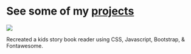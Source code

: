# See some of my [projects](https://rickyhaswifi.github.io/)

<img src='https://github.com/rickyhaswifi/rickyhaswifi.github.io/blob/master/images/portfolio-feature.png?raw=true'>

Recreated a kids story book reader using CSS, Javascript, Bootstrap, & Fontawesome. 
